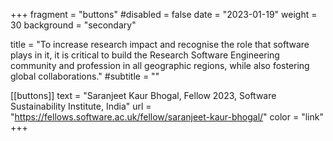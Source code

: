 +++
fragment = "buttons"
#disabled = false
date = "2023-01-19"
weight = 30
background = "secondary"

title = "To increase research impact and recognise the role that software plays in it, it is critical to build the Research Software Engineering community and profession in all geographic regions, while also fostering global collaborations."
#subtitle = ""

[[buttons]]
  text = "Saranjeet Kaur Bhogal, Fellow 2023, Software Sustainability Institute, India"
  url = "https://fellows.software.ac.uk/fellow/saranjeet-kaur-bhogal/"
  color = "link"
+++
